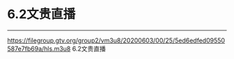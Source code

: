 # 6.2文贵直播
---
https://filegroup.gtv.org/group2/vm3u8/20200603/00/25/5ed6edfed09550587e7fb69a/hls.m3u8 6.2文贵直播
